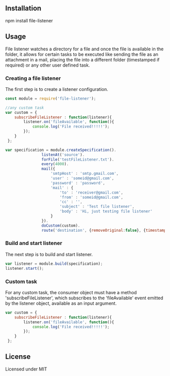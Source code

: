 ## Installation
npm install file-listener

## Usage
File listener watches a directory for a file and once the file is available in the folder, it allows for certain tasks to be executed like sending the file as an attachment in a mail, placing the file into a different folder (timestamped if required) or any other user defined task.

### Creating a file listener

The first step is to create a listener configuration.
```javascript
const module = require('file-listener');

//any custom task
var custom = {
 	subscribeFileListener : function(listener){
 		listener.on('fileAvailable', function(){
 			console.log('File received!!!!!');
 		});
 	}
 };

var specification = module.createSpecification().
				listenAt('source').
				forFile('testFileListener.txt').
				every(4000).
				mail({
					'smtpHost' : 'smtp.gmail.com',
					'user' : 'someid@gmail.com',
					'password' : 'password',
					'mail' : {
						'to' : 'receiver@gmail.com',
						'from' : 'someid@gmail.com',
						'cc' : '',
						'subject' : 'Test file listener',
						'body' : 'Hi, just testing file listener'
					}
				}).
				doCustom(custom).
				route('destination', {removeOriginal:false}, {timestamp:false});
```
### Build and start listener

The next step is to build and start listener.

```javascript
var listener = module.build(specification);
listener.start();
```

### Custom task

For any custom task, the consumer object must have a method 'subscribeFileListener', which subscribes to the 'fileAvailable' event emitted by the listener object, available as an input argument.

```javascript
var custom = {
 	subscribeFileListener : function(listener){
 		listener.on('fileAvailable', function(){
 			console.log('File received!!!!!');
 		});
 	}
 };
```
## License
Licensed under MIT